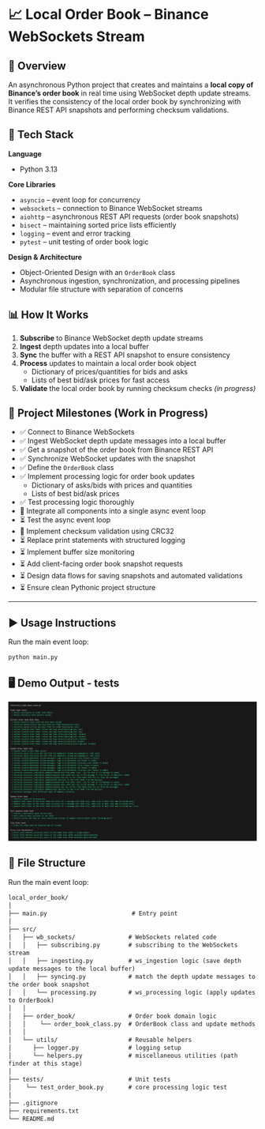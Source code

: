 # 📈 Local Order Book – Binance WebSockets Stream

## 🔰 Overview
An asynchronous Python project that creates and maintains a **local copy of Binance’s order book** in real time using WebSocket depth update streams.  
It verifies the consistency of the local order book by synchronizing with Binance REST API snapshots and performing checksum validations.

## 🔧 Tech Stack
**Language**  
- Python 3.13

**Core Libraries**  
- `asyncio` – event loop for concurrency  
- `websockets` – connection to Binance WebSocket streams  
- `aiohttp` – asynchronous REST API requests (order book snapshots)  
- `bisect` – maintaining sorted price lists efficiently  
- `logging` – event and error tracking  
- `pytest` – unit testing of order book logic  

**Design & Architecture**  
- Object-Oriented Design with an `OrderBook` class  
- Asynchronous ingestion, synchronization, and processing pipelines  
- Modular file structure with separation of concerns  

## 📊 How It Works
1. **Subscribe** to Binance WebSocket depth update streams  
2. **Ingest** depth updates into a local buffer  
3. **Sync** the buffer with a REST API snapshot to ensure consistency  
4. **Process** updates to maintain a local order book object  
   - Dictionary of prices/quantities for bids and asks  
   - Lists of best bid/ask prices for fast access  
5. **Validate** the local order book by running checksum checks *(in progress)*  

## 🚀 Project Milestones (Work in Progress)

- ✅ Connect to Binance WebSockets  
- ✅ Ingest WebSocket depth update messages into a local buffer  
- ✅ Get a snapshot of the order book from Binance REST API  
- ✅ Synchronize WebSocket updates with the snapshot  
- ✅ Define the `OrderBook` class  
- ✅ Implement processing logic for order book updates  
   - Dictionary of asks/bids with prices and quantities  
   - Lists of best bid/ask prices  
- ✅ Test processing logic thoroughly  
- 🚧 Integrate all components into a single async event loop  
- ⏳ Test the async event loop  
- 🚧 Implement checksum validation using CRC32 
- ⏳ Replace print statements with structured logging  
- ⏳ Implement buffer size monitoring  
- ⏳ Add client-facing order book snapshot requests  
- ⏳ Design data flows for saving snapshots and automated validations  
- ⏳ Ensure clean Pythonic project structure  

---

## ▶️ Usage Instructions
Run the main event loop:
```bash
python main.py
```


## 🖥️ Demo Output - tests

![Core logic tests output](data/tests_output_order_book_class.png)

## 📁 File Structure
Run the main event loop:
```
local_order_book/
│
├── main.py                        # Entry point
│
├── src/
│   ├── wb_sockets/               # WebSockets related code
│   │   ├── subscribing.py        # subscribing to the WebSockets stream
│   │   ├── ingesting.py          # ws_ingestion logic (save depth update messages to the local buffer)
│   │   ├── syncing.py            # match the depth update messages to the order book snapshot 
│   │   └── processing.py         # ws_processing logic (apply updates to OrderBook)
│   │
│   ├── order_book/               # Order book domain logic
│   │    └── order_book_class.py  # OrderBook class and update methods
│   │
│   └── utils/                    # Reusable helpers
│      ├── logger.py              # logging setup
│      └── helpers.py             # miscellaneous utilities (path finder at this stage)
│
├── tests/                        # Unit tests
│    └── test_order_book.py       # core processing logic test
│
├── .gitignore
├── requirements.txt
└── README.md
```

